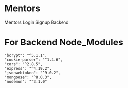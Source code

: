 # Mentors
Mentors Login Signup Backend
# For Backend Node_Modules
    "bcrypt": "^5.1.1",
    "cookie-parser": "^1.4.6",
    "cors": "^2.8.5",
    "express": "^4.19.2",
    "jsonwebtoken": "^9.0.2",
    "mongoose": "^8.0.3",
    "nodemon": "^3.1.0"
